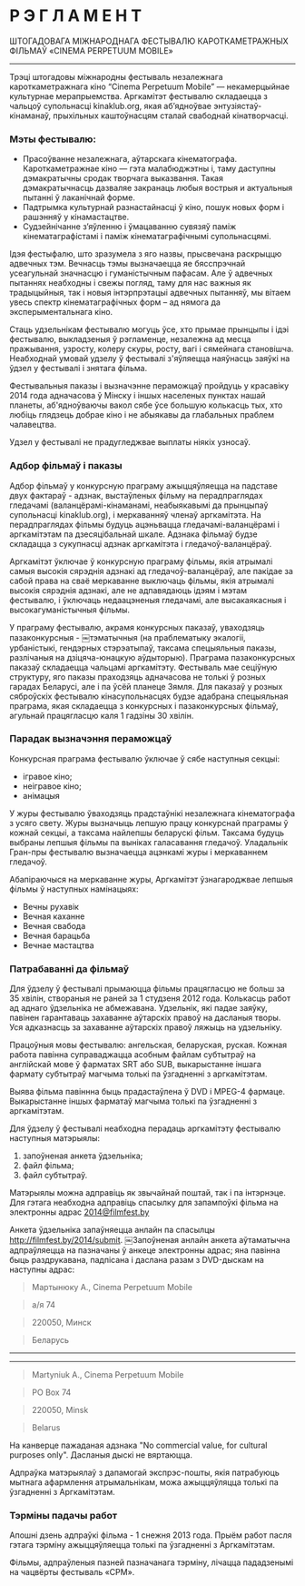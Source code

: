 Р Э Г Л А М Е Н Т
===================

ШТОГАДОВАГА МІЖНАРОДНАГА ФЕСТЫВАЛЮ КАРОТКАМЕТРАЖНЫХ ФІЛЬМАЎ
«CINEMA PERPETUUM MOBILE»

---------------

Трэці штогадовы міжнародны фестываль незалежнага кароткаметражнага кіно “Cinema Perpetuum Mobile” — некамерцыйнае культурнае мерапрыемства. Аргкамітэт фестывалю складаецца з чальцоў супольнасці kinaklub.org, якая аб’ядноўвае энтузіястаў-кінаманаў, прыхільных каштоўнасцям сталай свабоднай кінатворчасці.


### Мэты фестывалю:

* Прасоўванне незалежнага, аўтарскага кінематографа. Кароткаметражнае кіно — гэта малабюджэтны і, таму даступны дэмакратычны сродак творчага выказвання. Такая дэмакратычнасць дазваляе закранаць любыя вострыя и актуальныя пытанні ў лаканічнай форме.
* Падтрымка культурнай разнастайнасці ў кіно, пошук новых форм і рашэнняў у кінамастацтве.
* Судзейнічанне з’яўленню і ўмацаванню сувязяў паміж кінематаграфістамі і паміж кінематаграфічнымі супольнасцямі.

Ідэя фестыфалю, што зразумела з яго назвы, прысвечана раскрыццю адвечных тэм. Вечнасць тэмы вызначаецца яе бясспрэчнай усеагульнай значнасцю і гуманістычным пафасам. Але ў адвечных пытаннях неабходны і свежы погляд, таму для нас важныя як традыцыйныя, так і новыя інтэрпрэтацыі адвечных пытанняў, мы вітаем увесь спектр кінематаграфічных форм – ад нямога да эксперыментальнага кіно.

Стаць удзельнікам фестывалю могуць ўсе, хто прымае прынцыпы і ідэі фестывалю, выкладзеныя ў рэгламенце, незалежна ад месца пражывання, узросту, колеру скуры, росту, вагі і сямейнага становішча. Неабходнай умовай удзелу ў фестывалі з'яўляецца наяўнасць заяўкі на ўдзел у фестывалі і знятага фільма.

Фестывальныя паказы і вызначэнне пераможцаў пройдуць у красавіку 2014 года адначасова ў Мінску і іншых населеных пунктах нашай планеты, аб'ядноўваючы вакол сябе ўсе большую колькасць тых, хто любіць глядзець добрае кіно і не абыякавы да глабальных праблем чалавецтва.

Удзел у фестывалі не прадугледжвае выплаты ніякіх узносаў.

### Адбор фільмаў і паказы

Адбор фільмаў у конкурсную праграму ажыццяўляецца на падставе двух фактараў - адзнак, выстаўленых фільму на перадпраглядах гледачамі (валанцёрамі-кінаманамі, неабыякавымі да прынцыпаў супольнасці kinaklub.org), і меркаванняў членаў аргкамітэта.
На перадпраглядах фільмы будуць ацэньвацца гледачамі-валанцёрамі і аргкамітэтам па дзесяцібальнай шкале. Адзнака фільмаў будзе складацца з сукупнасці адзнак аргкамітэта і гледачоў-валанцёраў.

Аргкамітэт ўключае ў конкурсную праграму фільмы, якія атрымалі самыя высокія сярэднія адзнакі ад гледачоў-валанцёраў, але пакідае за сабой права на сваё меркаванне выключаць фільмы, якія атрымалі высокія сярэднія адзнакі, але не адпавядаюць ідэям і мэтам фестывалю, і ўключаць недаацэненыя гледачамі, але высакаякасныя і высокагуманістычныя фільмы.

У праграму фестывалю, акрамя конкурсных паказаў, уваходзяць пазаконкурсныя - ￼тэматычныя (на праблематыку экалогіі, урбаністыкі, гендэрных стэрэатыпаў, таксама спецыяльныя паказы, разлічаныя на дзіцяча-юнацкую аўдыторыю). Праграма пазаконкурсных паказаў складаецца чальцамі аргкамітэту.
Фестываль мае сеціўную структуру, яго паказы праходзяць адначасова не толькі ў розных гарадах Беларусі, але і па ўсёй планеце Зямля. Для паказаў у розных сяброўскіх фестывалю кінасупольнасцях будзе адабрана спецыяльная праграма, якая складаецца з конкурсных і пазаконкурсных фільмаў, агульнай працягласцю каля 1 гадзіны 30 хвілін.

### Парадак вызначэння пераможцаў

Конкурсная праграма фестывалю ўключае ў сябе наступныя секцыі:

* ігравое кіно;
* неігравое кіно;
* анімацыя

У журы фестывалю ўваходзяць прадстаўнікі незалежнага кінематографа з усяго свету.
Журы вызначыць лепшую працу конкурснай праграмы ў кожнай секцыі, а таксама найлепшы беларускі фільм. Таксама будуць выбраны лепшыя фільмы па выніках галасавання гледачоў.
Уладальнік Гран-пры фестывалю вызначаецца ацэнкамі журы і меркаваннем гледачоў.

Абапіраючыся на меркаванне журы, Аргкамітэт ўзнагароджвае лепшыя фільмы ў наступных намінацыях:
* Вечны рухавік
* Вечная каханне
* Вечная свабода
* Вечная барацьба
* Вечнае мастацтва


### Патрабаванні да фільмаў

Для ўдзелу ў фестывалі прымаюцца фільмы працягласцю не больш за 35 хвілін, створаныя не раней за 1 студзеня 2012 года. Колькасць работ ад аднаго ўдзельніка не абмежавана. Удзельнік, які падае заяўку, павінен гарантаваць захаванне аўтарскіх правоў на дасланыя творы. Уся адказнасць за захаванне аўтарскіх правоў ляжыць на удзельніку.

Працоўныя мовы фестывалю: ангельская, беларуская, руская. Кожная работа павінна суправаджацца асобным файлам субтытраў на англійскай мове ў фарматах SRT або SUB, выкарыстанне іншага фармату субтытраў магчыма толькі па ўзгадненні з аргкамітэтам.

Выява фільма павіннна быць прадастаўлена ў DVD і MPEG-4 фармаце. Выкарыстанне іншых фарматаў магчыма толькі па ўзгадненні з аргкамітэтам.

Для ўдзелу ў фестывалі неабходна перадаць аргкамітэту фестывалю наступныя матэрыялы:

1. запоўненая анкета ўдзельніка;
2. файл фільма;
3. файл субтытраў.

Матэрыялы можна адправіць як звычайнай поштай, так і па інтэрнэце. Для гэтага неабходна адправіць спасылку для запампоўкі фільма на электронны адрас 2014@filmfest.by

Анкета ўдзельніка запаўняецца анлайн па спасылцы http://filmfest.by/2014/submit. ￼Запоўненая анлайн анкета аўтаматычна адпраўляецца на пазначаны ў анкеце электронны адрас; яна павінна быць раздрукавана, падпісана і даслана разам з DVD-дыскам на наступны адрас:

>Мартынюку А., Cinema Perpetuum Mobile

>a/я 74

>220050, Минск

>Беларусь

-----------------

-----------------

>Martyniuk A., Cinema Perpetuum Mobile

>PO Box 74

>220050, Minsk

>Belarus

На канверце пажаданая адзнака "No commercial value, for cultural purposes only". Дасланыя дыскі не вяртаюцца.

Адпраўка матэрыялаў з дапамогай экспрэс-пошты, якія патрабуюць мытнага афармлення атрымальнікам, можа ажыццяўляцца толькі па ўзгадненні з Аргкамітэтам.

### Тэрміны падачы работ

Апошні дзень адпраўкі фільма - 1 снежня 2013 года. Прыём работ пасля гэтага тэрміну ажыццяўляецца толькі па ўзгадненні з Аргкамітэтам.

Фільмы, адпраўленыя пазней пазначанага тэрміну, лічацца пададзенымі на чацвёрты фестываль «СРМ».
